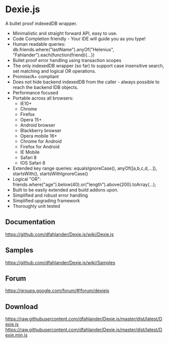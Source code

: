 Dexie.js
========
A bullet proof indexedDB wrapper.

 * Minimalistic and straight forward API, easy to use.
 * Code Completion friendly - Your IDE will guide you as you type!
 * Human readable queries: db.friends.where("lastName").anyOf("Helenius", "Fahlander").each(function(friend){...})
 * Bullet proof error handling using transaction scopes
 * The only indexedDB wrapper (so far) to support case insensitive search, set matching and logical OR operations.
 * Promise/A+ compliant
 * Does not hide backend indexedDB from the caller - always possible to reach the backend IDB objects.
 * Performance focused
 * Portable across all browsers:
   * IE10+
   * Chrome
   * Firefox
   * Opera 15+
   * Android browser
   * Blackberry browser
   * Opera mobile 16+
   * Chrome for Android
   * Firefox for Android
   * IE Mobile
   * Safari 8
   * IOS Safari 8
 * Extended key range queries: equalsIgnoreCase(), anyOf([a,b,c,d,...]), startsWith(), startsWithIgnoreCase()
 * Logical "OR": friends.where("age").below(40).or("length").above(200).toArray(...);
 * Built to be easily extended and build addons upon.
 * Simplified and robust error handling
 * Simplified upgrading framework
 * Thoroughly unit tested

Documentation
-------------
https://github.com/dfahlander/Dexie.js/wiki/Dexie.js

Samples
-------
https://github.com/dfahlander/Dexie.js/wiki/Samples

Forum
-----
https://groups.google.com/forum/#!forum/dexiejs

Download
--------
https://raw.githubusercontent.com/dfahlander/Dexie.js/master/dist/latest/Dexie.js
https://raw.githubusercontent.com/dfahlander/Dexie.js/master/dist/latest/Dexie.min.js


